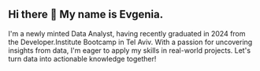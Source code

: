 ## Hi there 👋 My name is Evgenia.
I'm a newly minted Data Analyst, having recently graduated in 2024 from the Developer.Institute Bootcamp in Tel Aviv. With a passion for uncovering insights from data, I'm eager to apply my skills in real-world projects. Let's turn data into actionable knowledge together!

<!--
**EvgeniaKantor/EvgeniaKantor** is a ✨ _special_ ✨ repository because its `README.md` (this file) appears on your GitHub profile.

Here are some ideas to get you started:

- 🔭 I’m currently working on ...
- 🌱 I’m currently learning ...
- 👯 I’m looking to collaborate on ...
- 🤔 I’m looking for help with ...
- 💬 Ask me about ...
- 📫 How to reach me: ...
- 😄 Pronouns: ...
- ⚡ Fun fact: ...
-->
